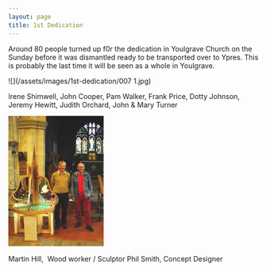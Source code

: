 ```yaml
---
layout: page
title: 1st Dedication
---
```


Around 80 people turned up f0r the dedication in Youlgrave Church on the Sunday before it was dismantled ready to be transported over to Ypres. This is probably the last time it will be seen as a whole in Youlgrave.

![](/assets/images/1st-dedication/007 1.jpg)


Irene Shimwell, John Cooper, Pam Walker, Frank Price, Dotty Johnson, Jeremy Hewitt, Judith Orchard, John & Mary Turner

![](/assets/images/1st-dedication/004-filtered.jpg)

Martin Hill,  Wood worker / Sculptor     Phil Smith, Concept Designer
